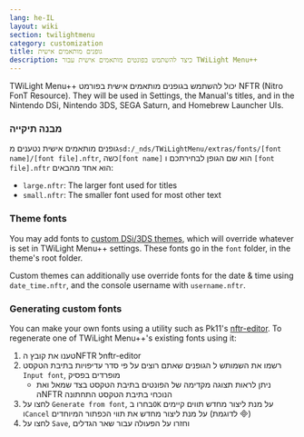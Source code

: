 ```yaml
---
lang: he-IL
layout: wiki
section: twilightmenu
category: customization
title: גופנים מותאמים אישית
description: כיצד להשתמש בפונטים מותאמים אישית עבור TWiLight Menu++
---
```


TWiLight Menu++ יכול להשתמש בגופנים מותאמים אישית בפורמט NFTR (Nitro FonT Resource). They will be used in Settings, the Manual's titles, and in the Nintendo DSi, Nintendo 3DS, SEGA Saturn, and Homebrew Launcher UIs.

### מבנה תיקייה
גופנים מותאמים אישית נטענים מ`sd:/_nds/TWiLightMenu/extras/fonts/[font name]/[font file].nftr`, כשה`[font name]` הוא שם הגופן לבחירתכם ו `[font file].nftr` הוא אחד מהבאים:
- `large.nftr`: The larger font used for titles
- `small.nftr`: The smaller font used for most other text

### Theme fonts
You may add fonts to [custom DSi/3DS themes](custom-dsi-3ds-themes), which will override whatever is set in TWiLight Menu++ settings. These fonts go in the `font` folder, in the theme's root folder.

Custom themes can additionally use override fonts for the date & time using `date_time.nftr`, and the console username with `username.nftr`.

### Generating custom fonts
You can make your own fonts using a utility such as Pk11's [nftr-editor](https://web.archive.org/web/20240618221756/https://pk11.us/nftr-editor/). To regenerate one of TWiLight Menu++'s existing fonts using it:
1. טענו את קובץ הNFTR לnftr-editor
1. רשמו את השמותש ל הגופנים שאתם רוצים על פי סדר עדיפויות בתיבת הטקסט `Input font`, מופרדים בפסיק
    - ניתן לראות תצוגה מקדימה של הפונטים בתיבת הטקסט בצד שמאל ואת הNFTR הנוכחי בתיבת הטקסט התחתונה
1. לחצו על `Generate from font`, בחרו ב`OK` על מנת ליצור מחדש תווים קיימים ו`Cancel` על מנת ליצור מחדש את תווי הכפתור המיוחדים (לדוגמת &#xE000;)
1. לחצו על `Save`, וחזרו על הפעולה עבור שאר הגדלים
